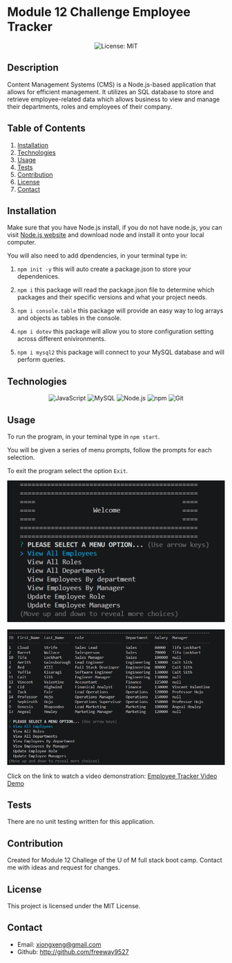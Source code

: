 # Module 12 Challenge Employee Tracker
<p align="center">
  <img src="https://img.shields.io/badge/License-MIT-blue" alt="License: MIT">
</p>

## Description
Content Management Systems (CMS) is a Node.js-based application that allows for efficient management. It utilizes an SQL database to store and retrieve employee-related data which allows business to view and manage their departments, roles and employees of their company.


## Table of Contents
1. [Installation](#installation)
2. [Technologies](#technologies)
3. [Usage](#usage)
4. [Tests](#tests)
5. [Contribution](#contribution)
6. [License](#license)
7. [Contact](#contact)


## Installation

Make sure that you have Node.js install, if you do not have node.js, you can visit [Node.js website](https://nodejs.org/en) and download node and install it onto your local computer. 

You will also need to add dpendencies, in your terminal type in:

1. `npm init -y` this will auto create a package.json to store your dependenices.

2. `npm i` this package will read the package.json file to determine which packages and their specific versions and what your project needs.

3. `npm i console.table` this package will provide an easy way to log arrays and objects as tables in the console.

4. `npm i dotev` this package will allow you to store configuration setting across different enivironments.

5. `npm i mysql2` this package will connect to your MySQL database and will perform queries.

## Technologies
<p align="center">
  <img src="https://img.shields.io/badge/-JavaScript-blue?logo=JavaScript&logoColor=white" alt="JavaScript">
  <img src="https://img.shields.io/badge/-MySQL-blue?logo=MySQL&logoColor=white" alt="MySQL">
  <img src="https://img.shields.io/badge/-Node.js-purple?logo=Node.js&logoColor=white" alt="Node.js">
  <img src="https://img.shields.io/badge/-npm-CB3837?logo=npm&logoColor=white" alt="npm">
  <img src="https://img.shields.io/badge/-Git-orange?logo=Git&logoColor=white" alt="Git">
</p>

## Usage

To run the program, in your teminal type in `npm start`.

You will be given a series of menu prompts, follow the prompts for each selection.

To exit the program select the option `Exit`.

![Alt text](assets/images/employeeTrackerSS.png)

![Alt text](assets/images/employeeTrackerss2.png)

 Click on the link to watch a video demonstration:
[Employee Tracker Video Demo](https://drive.google.com/file/d/1Yn7ECBf0QH5Iylax---WXR7FZTMFnvu8/view)

## Tests

There are no unit testing written for this application.

## Contribution

Created for Module 12 Challege of the U of M full stack boot camp. Contact me with ideas and request for changes.

## License
This project is licensed under the MIT License.

## Contact

 * Email: xiongxeng@gmail.com
 * Github: http://github.com/freeway9527



